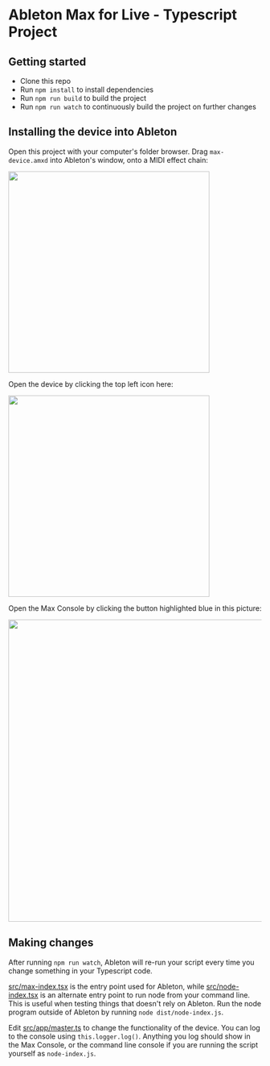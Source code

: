 # Ableton Max for Live - Typescript Project

## Getting started

- Clone this repo
- Run `npm install` to install dependencies
- Run `npm run build` to build the project
- Run `npm run watch` to continuously build the project on further changes

## Installing the device into Ableton

Open this project with your computer's folder browser. Drag `max-device.amxd` into Ableton's window, onto a MIDI effect chain:

<img width="400px" src="https://user-images.githubusercontent.com/6913320/128578695-f1c5ada0-ad7e-41f5-bc9b-9846e3de2ae4.png"/>

Open the device by clicking the top left icon here:

<img width="400px" src="https://user-images.githubusercontent.com/6913320/128578723-00ce8520-065a-4337-9ba8-efcfa3d9d052.png"/>

Open the Max Console by clicking the button highlighted blue in this picture:

<img width="600px" src="https://user-images.githubusercontent.com/6913320/128578748-aef5b66c-8366-4d97-aa97-1c9a586315ce.png"/>

## Making changes

After running `npm run watch`, Ableton will re-run your script every time you change something in your Typescript code.

[src/max-index.tsx](src/max-index.tsx) is the entry point used for Ableton, while [src/node-index.tsx](src/node-index.tsx) is an alternate entry point to run node from your command line. This is useful when testing things that doesn't rely on Ableton. Run the node program outside of Ableton by running `node dist/node-index.js`.

Edit [src/app/master.ts](src/app/master.ts) to change the functionality of the device. You can log to the console using `this.logger.log()`. Anything you log should show in the Max Console, or the command line console if you are running the script yourself as `node-index.js`.
